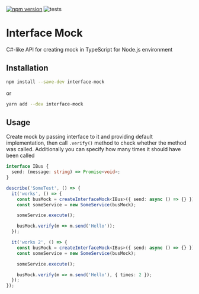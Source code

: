 [![npm version](https://img.shields.io/npm/v/interface-mock)](https://www.npmjs.com/package/interface-mock)
![tests](https://github.com/bacebu4/interface-mock/actions/workflows/test.yaml/badge.svg?branch=master)

# Interface Mock

C#-like API for creating mock in TypeScript for Node.js environment

## Installation

```bash
npm install --save-dev interface-mock
```

or

```bash
yarn add --dev interface-mock
```

## Usage

Create mock by passing interface to it and providing default implementation, then call `.verify()` method to check whether the method was called. Additionally you can specify how many times it should have been called

```ts
interface IBus {
  send: (message: string) => Promise<void>;
}

describe('SomeTest', () => {
  it('works', () => {
    const busMock = createInterfaceMock<IBus>({ send: async () => {} });
    const someService = new SomeService(busMock);

    someService.execute();

    busMock.verify(m => m.send('Hello'));
  });

  it('works 2', () => {
    const busMock = createInterfaceMock<IBus>({ send: async () => {} });
    const someService = new SomeService(busMock);

    someService.execute();

    busMock.verify(m => m.send('Hello'), { times: 2 });
  });
});
```
